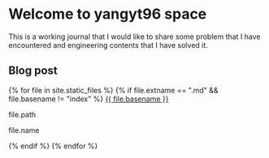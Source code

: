 # Welcome to yangyt96 space

This is a working journal that I would like to share some problem that I have encountered and engineering contents that I have solved it.

## Blog post
{% for file in site.static_files %}
{% if file.extname == ".md" && file.basename != "index" %}
[{{ file.basename }}]({{site.baseurl}}/{{file.basename}}.html)

file.path

file.name


{% endif %}
{% endfor %}

<!-- - [Petalinux on Windows 10 with WSL](./blog/2021/petalinux-on-windows-10-with-wsl.md) -->